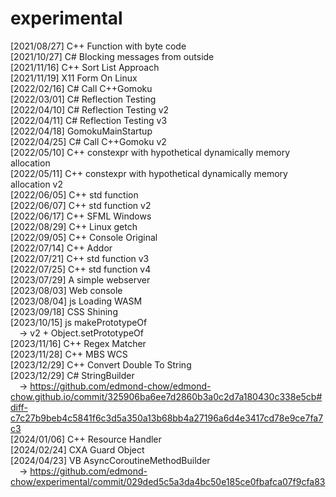 # experimental
[2021/08/27] C++ Function with byte code</br>
[2021/10/27] C# Blocking messages from outside</br>
[2021/11/16] C++ Sort List Approach</br>
[2021/11/19] X11 Form On Linux</br>
[2022/02/16] C# Call C++Gomoku</br>
[2022/03/01] C# Reflection Testing</br>
[2022/04/10] C# Reflection Testing v2</br>
[2022/04/11] C# Reflection Testing v3</br>
[2022/04/18] GomokuMainStartup</br>
[2022/04/25] C# Call C++Gomoku v2</br>
[2022/05/10] C++ constexpr with hypothetical dynamically memory allocation</br>
[2022/05/11] C++ constexpr with hypothetical dynamically memory allocation v2</br>
[2022/06/05] C++ std function</br>
[2022/06/07] C++ std function v2</br>
[2022/06/17] C++ SFML Windows</br>
[2022/08/29] C++ Linux getch</br>
[2022/09/05] C++ Console Original</br>
[2022/07/14] C++ Addor</br>
[2022/07/21] C++ std function v3</br>
[2022/07/25] C++ std function v4</br>
[2023/07/29] A simple webserver</br>
[2023/08/03] Web console</br>
[2023/08/04] js Loading WASM</br>
[2023/09/18] CSS Shining</br>
[2023/10/15] js makePrototypeOf</br>
&emsp;-> v2 + Object.setPrototypeOf</br>
[2023/11/16] C++ Regex Matcher</br>
[2023/11/28] C++ MBS WCS</br>
[2023/12/29] C++ Convert Double To String</br>
[2023/12/29] C# StringBuilder</br>
&emsp;-> https://github.com/edmond-chow/edmond-chow.github.io/commit/325906ba6ee7d2860b3a0c2d7a180430c338e5cb#diff-c7c27b9beb4c5841f6c3d5a350a13b68bb4a27196a6d4e3417cd78e9ce7fa7c3</br>
[2024/01/06] C++ Resource Handler</br>
[2024/02/24] CXA Guard Object</br>
[2024/04/23] VB AsyncCoroutineMethodBuilder</br>
&emsp;-> https://github.com/edmond-chow/experimental/commit/029ded5c5a3da4bc50e185ce0fbafca07f9cfa83</br>
